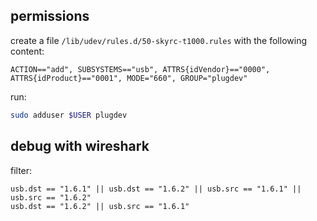 


## permissions

create a file `/lib/udev/rules.d/50-skyrc-t1000.rules` with the following content:
```
ACTION=="add", SUBSYSTEMS=="usb", ATTRS{idVendor}=="0000", ATTRS{idProduct}=="0001", MODE="660", GROUP="plugdev"
```

run:
```bash
sudo adduser $USER plugdev
```

## debug with wireshark

filter:
```
usb.dst == "1.6.1" || usb.dst == "1.6.2" || usb.src == "1.6.1" || usb.src == "1.6.2"
usb.dst == "1.6.2" || usb.src == "1.6.1"
```





